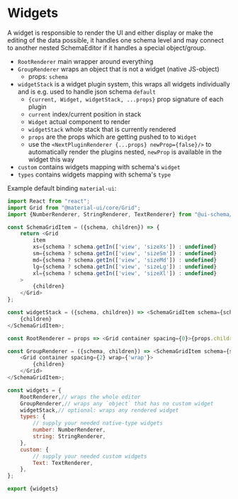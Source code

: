 # Widgets

A widget is responsible to render the UI and either display or make the editing of the data possible, it handles one schema level and may connect to another nested SchemaEditor if it handles a special object/group.

- `RootRenderer` main wrapper around everything
- `GroupRenderer` wraps an object that is not a widget (native JS-object)
    - props: `schema`
- `widgetStack` is a widget plugin system, this wraps all widgets individually and is e.g. used to handle json schema `default`
    - `{current, Widget, widgetStack, ...props}` prop signature of each plugin
    - `current` index/current position in stack
    - `Widget` actual component to render
    - `widgetStack` whole stack that is currently rendered
    - `props` are the props which are getting pushed to to `Widget`
    - use the `<NextPluginRenderer {...props} newProp={false}/>` to automatically render the plugins nested, `newProp` is available in the widget this way
- `custom` contains widgets mapping with schema's `widget`
- `types` contains widgets mapping with schema's `type`
    
Example default binding `material-ui`:

```js
import React from "react";
import Grid from "@material-ui/core/Grid";
import {NumberRenderer, StringRenderer, TextRenderer} from "@ui-schema/ds-material";

const SchemaGridItem = ({schema, children}) => {
    return <Grid
        item
        xs={schema ? schema.getIn(['view', 'sizeXs']) : undefined}
        sm={schema ? schema.getIn(['view', 'sizeSm']) : undefined}
        md={schema ? schema.getIn(['view', 'sizeMd']) : undefined}
        lg={schema ? schema.getIn(['view', 'sizeLg']) : undefined}
        xl={schema ? schema.getIn(['view', 'sizeXl']) : undefined}
    >
        {children}
    </Grid>
};

const widgetStack = ({schema, children}) => <SchemaGridItem schema={schema}>
    {children}
</SchemaGridItem>;

const RootRenderer = props => <Grid container spacing={0}>{props.children}</Grid>;

const GroupRenderer = ({schema, children}) => <SchemaGridItem schema={schema}>
    <Grid container spacing={2} wrap={'wrap'}>
        {children}
    </Grid>
</SchemaGridItem>;

const widgets = {
    RootRenderer,// wraps the whole editor
    GroupRenderer,// wraps any `object` that has no custom widget
    widgetStack,// optional: wraps any rendered widget
    types: {
        // supply your needed native-type widgets
        number: NumberRenderer,
        string: StringRenderer,
    },
    custom: {
        // supply your needed custom widgets
        Text: TextRenderer,
    },
};

export {widgets}
```
